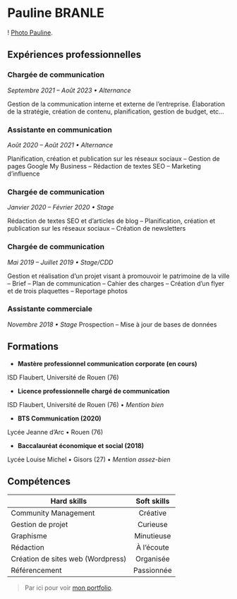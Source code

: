 # Pauline BRANLE

! [Photo Pauline](/paulinebrl/curriculum-vitae/pauline.jpg "pauline.jpg").

## Expériences professionnelles

### Chargée de communication
*Septembre 2021 – Août 2023 • Alternance*

Gestion de la communication interne et externe de l’entreprise. Élaboration de la stratégie, création de contenu, planification, gestion de budget, etc…

### Assistante en communication 
*Août 2020 – Août 2021 • Alternance*

Planification, création et publication sur les réseaux sociaux – Gestion de pages Google My Business – Rédaction de textes SEO – Marketing d’influence

### Chargée de communication
*Janvier 2020 – Février 2020 • Stage*

Rédaction de textes SEO et d’articles de blog – Planification, création et publication sur les réseaux sociaux – Création de newsletters

### Chargée de communication
*Mai 2019 – Juillet 2019 • Stage/CDD*

Gestion et réalisation d’un projet visant à promouvoir le patrimoine de la ville – Brief – Plan de communication – Cahier des charges – Création d’un flyer et de trois plaquettes – Reportage photos


### Assistante commerciale
*Novembre 2018 • Stage*
Prospection – Mise à jour de bases de données

## Formations
* **Mastère professionnel communication corporate (en cours)**

ISD Flaubert, Université de Rouen (76)

* **Licence professionnelle chargé de communication**

ISD Flaubert, Université de Rouen (76) • *Mention bien*

* **BTS Communication (2020)**

Lycée Jeanne d’Arc • Rouen (76)

* **Baccalauréat économique et social (2018)**

Lycée Louise Michel • Gisors (27) • *Mention assez-bien*


## Compétences 
| Hard skills  | Soft skills |
| ------------- |:-------------:|
| Community Management      | Créative     |
| Gestion de projet      | Curieuse     |
| Graphisme      | Minutieuse     |
| Rédaction      | À l’écoute     |
| Création de sites web (Wordpress)      | Organisée     |
| Référencement      | Passionnée     |


> Par ici pour voir [mon portfolio](http://paulineb.ovh).
